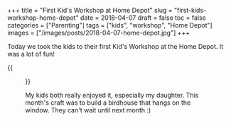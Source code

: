 +++
title = "First Kid's Workshop at Home Depot"
slug = "first-kids-workshop-home-depot"
date = 2018-04-07
draft = false
toc = false
categories = ["Parenting"]
tags = ["kids", "workshop", "Home Depot"]
images = ["/images/posts/2018-04-07-home-depot.jpg"]
+++

Today we took the kids to their first Kid's Workshop at the Home Depot. It was a lot of fun!

{{<figure class="center" src="/images/posts/2018-04-07-home-depot.jpg" caption="Yay For Home Depot">}}

My kids both really enjoyed it, especially my daughter. This month's craft was to build a birdhouse that hangs on the window. They can't wait until next month :)
